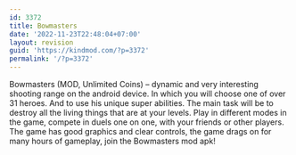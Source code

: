 ```yaml
---
id: 3372
title: Bowmasters
date: '2022-11-23T22:48:04+07:00'
layout: revision
guid: 'https://kindmod.com/?p=3372'
permalink: '/?p=3372'
---
```


Bowmasters (MOD, Unlimited Coins) – dynamic and very interesting shooting range on the android device. In which you will choose one of over 31 heroes. And to use his unique super abilities. The main task will be to destroy all the living things that are at your levels. Play in different modes in the game, compete in duels one on one, with your friends or other players. The game has good graphics and clear controls, the game drags on for many hours of gameplay, join the Bowmasters mod apk!